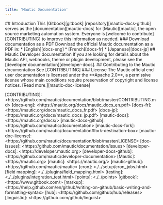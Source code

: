 ```yaml
---
title: 'Mautic Documentation'
---
```


<p>## Introduction This [Gitbook][gitbook] [repository][mautic-docs-github] serves as the [documentation][mautic-docs] for [Mautic][mautic], the open source marketing automation system. Everyone is [welcome to contribute][CONTRIBUTING] to improve this information as needed. ### Download documentation as a PDF Download the official Mautic documentation as a PDF in: * [English][docs-eng] * [French][docs-fr] * [Japanese][docs-jp] ## Mautic Developer documentation If you are looking for details about the Mautic API, webhooks, theme or plugin development, please see the [developer documentation][developer-docs]. ## Contributing to the Mautic documentation See [CONTRIBUTING] ### License The Mautic official end user documentation is licensed under the **Apache 2.0**, a permissive license whose main conditions require preservation of copyright and license notices. [Read more.][mautic-doc-license]</p>
<!--
Links below
-->
<p>[CONTRIBUTING]: &lt;https://github.com/mautic/documentation/blob/master/CONTRIBUTING.md&gt; [docs-eng]: &lt;https://mautic.org/docs/mautic_docs_en.pdf&gt; [docs-fr]: &lt;https://mautic.org/docs/mautic_docs_fr.pdf&gt; [docs-jp]: &lt;https://mautic.org/docs/mautic_docs_jp.pdf&gt; [mautic-docs]: &lt;https://mautic.org/docs/&gt; [mautic-docs-github]: &lt;https://github.com/mautic/documentation&gt; [mautic-docs-fork]: &lt;https://github.com/mautic/documentation#fork-destination-box&gt; [mautic-doc-license]: &lt;https://github.com/mautic/documentation/blob/master/LICENSE&gt; [doc-issues]: &lt;https://github.com/mautic/documentation/issues&gt; [developer-docs]: &lt;https://developer.mautic.org&gt; [developer-docs-github]: &lt;https://github.com/mautic/developer-documentation&gt; [Mautic]: &lt;https://mautic.org&gt; [mautic]: &lt;https://mautic.org/&gt; [mautic-github]: &lt;https://github.com/mautic/mautic&gt; [cron]: &lt;./../setup/cron_jobs.html&gt; [field mapping]: &lt;./../plugins/field_mapping.html&gt; [testing]: &lt;./../plugins/integration_test.html&gt; [points]: &lt;./../points&gt; [gitbook]: &lt;https://www.gitbook.com/&gt; [markup]: &lt;https://help.github.com/en/github/writing-on-github/basic-writing-and-formatting-syntax&gt; [hub]: &lt;https://github.com/github/hub/releases&gt; [linguistic]: &lt;https://github.com/github/linguist&gt;</p>